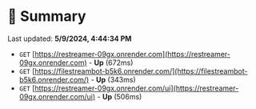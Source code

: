 # 📖 Summary
Last updated: **5/9/2024, 4:44:34 PM**

- `GET` [https://restreamer-09gx.onrender.com](https://restreamer-09gx.onrender.com) - **Up** (672ms)
- `GET` [https://filestreambot-b5k6.onrender.com/](https://filestreambot-b5k6.onrender.com/) - **Up** (343ms)
- `GET` [https://restreamer-09gx.onrender.com/ui](https://restreamer-09gx.onrender.com/ui) - **Up** (506ms)
